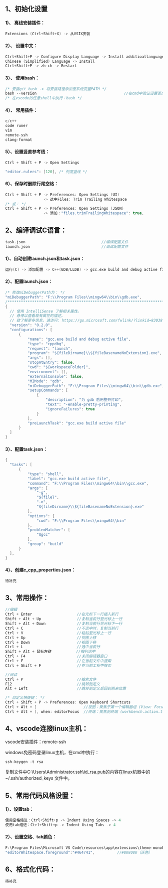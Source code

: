 ## 1、初始化设置

#### 1)、 离线安装插件：
```c
Extensions (Ctrl+Shift+X) -> 从VSIX安装
```

#### 2）、 设置中文：

```c
Ctrl+Shift+P -> Configure Display Language -> Install additioallanguages
Chinese (Simplified) Language -> Install
Ctrl+Shift+P -> zh-ch -> Restart
```


#### 3）、 使用bash：
```c
/* 安装git bash -> 将安装路径添加至系统变量PATH */
bash --version                                       //在cmd中验证设置否成功
/* 在vscode的任意shell中执行：bash */
```

#### 4）、 常用插件：

```c
c/c++
code runer
vim
remote-ssh
clang-format
```

#### 5）、设置竖直参考线：

```c
Ctrl + Shift + P -> Open Settings

"editor.rulers": [120], /* 列宽竖线 */

```

#### 6）、保存时删除行尾空格：

```c
Ctrl + Shift + P -> Preferences: Open Settings (UI)
                 -> 选中Files: Trim Trailing Whitespace
/* 或： */
Ctrl + Shift + P -> Preferences: Open Settings (JSON)
                 -> 添加："files.trimTrailingWhitespace": true,
```

## 2、编译调试C语言：

```c
task.json                                  //编译配置文件
launch.json                                //调试配置文件
```

#### 1）、自动创建launch.json和task.json：

```c
运行(C) -> 添加配置 -> C++(GDB/LLDB) -> gcc.exe build and debug active file
```

#### 2）、配置launch.json：

```c
/* 修改miDebuggerPath为： */
"miDebuggerPath": "F:\\Program Files\\mingw64\\bin\\gdb.exe",
/**********************************************************************/
{
  // 使用 IntelliSense 了解相关属性。
  // 悬停以查看现有属性的描述。
  // 欲了解更多信息，请访问: https://go.microsoft.com/fwlink/?linkid=830387
  "version": "0.2.0",
  "configurations": [
      {
          "name": "gcc.exe build and debug active file",
          "type": "cppdbg",
          "request": "launch",
          "program": "${fileDirname}\\${fileBasenameNoExtension}.exe",
          "args": [],
          "stopAtEntry": false,
          "cwd": "${workspaceFolder}",
          "environment": [],
          "externalConsole": false,
          "MIMode": "gdb",
          "miDebuggerPath": "F:\\Program Files\\mingw64\\bin\\gdb.exe",
          "setupCommands": [
              {
                  "description": "为 gdb 启用整齐打印",
                  "text": "-enable-pretty-printing",
                  "ignoreFailures": true
              }
          ],
          "preLaunchTask": "gcc.exe build active file"
      }
  ]
}
```

#### 3）、配置task.json：

```c
{
  "tasks": [
      {
          "type": "shell",
          "label": "gcc.exe build active file",
          "command": "F:\\Program Files\\mingw64\\bin\\gcc.exe",
          "args": [
              "-g",
              "${file}",
              "-o",
              "${fileDirname}\\${fileBasenameNoExtension}.exe"
          ],
          "options": {
              "cwd": "F:\\Program Files\\mingw64\\bin"
          },
          "problemMatcher": [
              "$gcc"
          ],
          "group": "build"
      }
  ],
}
```

#### 4）、创建c_cpp_properties.json：
```c
待补充
```

## 3、常用操作：
```c
//编辑
Ctrl + Enter                    //在光标下一行插入新行
Shift + Alt + Up                //复制当前行至光标上一行
Shift + Alt + Down              //复制当前行至光标下一行
Ctrl + C                        //不选中时，复制当前行
Ctrl + V                        //粘贴至光标上一行
Ctrl + Up                       //视图上移
Ctrl + Down                     //视图下移
Ctrl + L                        //选中当前行
Shift + Alt + 鼠标左键           //按列选中
Ctrl + F4                       //关闭编辑器窗口
Ctrl + F                        //在当前文件中搜索
Ctrl + Shift + F                //在当前工程中搜索

//阅读
Ctrl + P                        //搜索文件
F12                             //跳转到定义
Alt + Left                      //跳转到定义后回到原来位置

/* 自定义快捷键： */
Ctrl + Shift + P -> Preferences: Open Keyboard Shortcuts
Ctrl + Alt + [                     //视图：聚焦于第一个编辑器组 (View: Focus First Editor Group)
Ctrl + Alt + ], when: editorFocus  //终端：聚焦到终端 (workbench.action.terminal.focus)
```

## 4、vscode连接linux主机：

vscode安装插件：remote-ssh

windows免密码登录linux主机，在cmd中执行：

```c
ssh-keygen -t rsa
```

复制文件中C:\Users\Administrator\.ssh\id_rsa.pub的内容在linux机器中的 ~/.ssh/authorized_keys 文件中。

## 5、常用代码风格设置：

#### 1）、设置tab：

```c
使用空格缩进：Ctrl+Shift+p -> Indent Using Spaces -> 4
使用tab缩进：Ctrl+Shift+p -> Indent Using Tabs -> 4
```

#### 2）、设置空格、tab颜色：

```c
F:\Program Files\Microsoft VS Code\resources\app\extensions\theme-monokai\themes\monokai-color-theme.json
"editorWhitespace.foreground":"#464741",          //#808080（灰色）
```

## 6、格式化代码：

```c
待补充
```